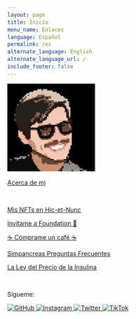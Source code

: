 ```yaml
---
layout: page
title: Inicio
menu_name: Enlaces
language: Español
permalink: /es
alternate_language: English
alternate_language_url: /
include_footer: false
---
```


<p class="text-center">
  <img src="assets/images/bustavo.jpg" class="rounded-circle img-fluid">
</p>

<p>
  <a href="{% link espanol.md %}" class="btn btn-primary text-dark btn-md btn-block">
    Acerca de mi
  </a>
</p>

<p class="m-t-5">
  &nbsp;
</p>

<p>
  <a href="https://objkt.com/profile/tz1MLGjH4EGE4MaYWQKQQ4mCrLZAyb3RvAYJ" class="btn btn-dark btn-md btn-block">
    Mis NFTs en Hic-et-Nunc
  </a>
</p>

<p>
  <a href="http://foundation.app/bustavo" class="btn btn-dark btn-md btn-block">
    Invítame a Foundation 🙏
  </a>
</p>

<p>
  <a href="http://buymeacoffee.com/bustavo" class="btn btn-dark btn-md btn-block">
    ☕️ Cómprame un café ☕️
  </a>
</p>

<p>
  <a href="{% link simpancreas_es.md %}" class="btn btn-dark btn-md btn-block">
    Simpancreas Preguntas Frecuentes
  </a>
</p>

<p>
  <a href="{% link insulina.md %}" class="btn btn-dark btn-md btn-block">
    La Ley del Precio de la Insulina
  </a>
</p>

<p class="m-t-5">
  &nbsp;
</p>

<p class="text-center">
  Sígueme:
</p>

<div class="text-center mb-0">
  <a href="https://github.com/bustavo" target="_blank">
    <img alt="GitHub" src="https://img.shields.io/badge/bustavo-FFFFFF?logo=github&logoColor=black" style="min-height: 30px;">
  </a>
  <a href="https://instagram.com/bustavo" target="_blank">
    <img alt="Instagram" src="https://img.shields.io/badge/bustavo-E4405F?logo=instagram&logoColor=white" style="min-height: 30px;">
  </a>
  <a href="https://twitter.com/bustavo" target="_blank">
    <img alt="Twitter" src="https://img.shields.io/badge/bustavo-1DA1F2?logo=twitter&logoColor=white" style="min-height: 30px;">
  </a>
  <a href="http://tiktok.com/@bustavo.com" target="_blank">
    <img alt="TikTok" src="https://img.shields.io/badge/bustavo-FFFFFF?logo=tiktok&logoColor=black" style="min-height: 30px;">
  </a>
</div>